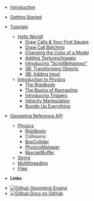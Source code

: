 * [Introduction](/)


* [Getting Started](/get-started/getting-started.md)

* [Tutorials](/tutorials.md)
 	- [Hello World!](/hello-world/hello-world.md)
 		- [Draw Calls & Your First Square](/hello-world/your-first-square.md)
 		- [Draw Call Batching](/hello-world/draw-call-batching.md)
 		- [Changing the Color of a Model](/hello-world/changing-model-color.md)
 		- [Adding Textures/Images](/hello-world/adding-textures.md)
 		- [Introducing "ScriptBehaviour"](/hello-world/introducing-scriptbehaviour.md)
 		- [SB: Transforming Objects](/hello-world/sb-transforming-objects.md)
 		- [SB: Adding Input](/hello-world/sb-add-input.md)
 	- [Introduction to Physics](/physics/introduction-to-physics.md)
 		- [The Rigidbody](/physics/the-rigidbody.md)
 		- [The Basics of Raycasting](/physics/the-basics-of-raycasting.md)
 		- [Introducing Triggers](/physics/introducing-triggers.md)
 		- [Velocity Manipulation](/physics/velocity-manipulation.md)
 		- [Bundle Up Everything](/physics/bundle-up-everything.md)

* [Geometria Reference API](/api/index.md)
	- [Physics](/api/Physics/index.md)
		- [Rigidbody](/api/Physics/Rigidbody.md)
		- Collisions:
		- [BoxCollider](/api/Physics/BoxCollider.md)
		- [PhysicsManager](/api/Physics/PhysicsManager.md)
		- [RaycastBuffer](/api/Physics/PhysicsManager.md?id=raycastbuffer)
	- [String](/api/String/index.md)
	- [Multithreading](/api/Multithreading/index.md)
	- [Files](/api/Files/index.md)


- **Links**
* [![Github](https://raw.githubusercontent.com/jhildenbiddle/docsify-themeable/master/docs/assets/img/github.svg) Geometria Engine](https://github.com/Geometria-Engine/Geometria)
* [![Github](https://raw.githubusercontent.com/jhildenbiddle/docsify-themeable/master/docs/assets/img/github.svg) Docs on GitHub](https://github.com/Geometria-Engine/docs-v2)
